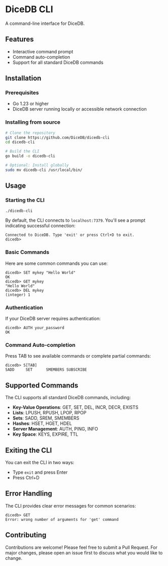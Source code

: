 # DiceDB CLI

A command-line interface for DiceDB.

## Features

- Interactive command prompt
- Command auto-completion
- Support for all standard DiceDB commands

## Installation

### Prerequisites

- Go 1.23 or higher
- DiceDB server running locally or accessible network connection

### Installing from source

```bash
# Clone the repository
git clone https://github.com/DiceDB/dicedb-cli
cd dicedb-cli

# Build the CLI
go build -o dicedb-cli

# Optional: Install globally
sudo mv dicedb-cli /usr/local/bin/
```

## Usage

### Starting the CLI

```bash
./dicedb-cli
```

By default, the CLI connects to `localhost:7379`. You'll see a prompt indicating successful connection:

```
Connected to DiceDB. Type 'exit' or press Ctrl+D to exit.
dicedb>
```

### Basic Commands

Here are some common commands you can use:

```
dicedb> SET mykey "Hello World"
OK
dicedb> GET mykey
"Hello World"
dicedb> DEL mykey
(integer) 1
```

### Authentication

If your DiceDB server requires authentication:

```
dicedb> AUTH your_password
OK
```

### Command Auto-completion

Press TAB to see available commands or complete partial commands:

```
dicedb> S[TAB]
SADD     SET      SMEMBERS SUBSCRIBE
```

## Supported Commands

The CLI supports all standard DiceDB commands, including:

- **Key-Value Operations**: GET, SET, DEL, INCR, DECR, EXISTS
- **Lists**: LPUSH, RPUSH, LPOP, RPOP
- **Sets**: SADD, SREM, SMEMBERS
- **Hashes**: HSET, HGET, HDEL
- **Server Management**: AUTH, PING, INFO
- **Key Space**: KEYS, EXPIRE, TTL

## Exiting the CLI

You can exit the CLI in two ways:
- Type `exit` and press Enter
- Press Ctrl+D

## Error Handling

The CLI provides clear error messages for common scenarios:

```
dicedb> GET
Error: wrong number of arguments for 'get' command
```

## Contributing

Contributions are welcome! Please feel free to submit a Pull Request. For major changes, please open an issue first to discuss what you would like to change.